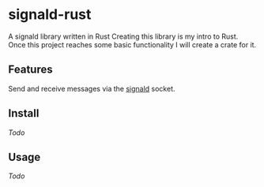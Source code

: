 # signald-rust
A signald library written in Rust
Creating this library is my intro to Rust. Once this project reaches some basic functionality I will create a crate for it.

## Features
Send and receive messages via the [signald](https://github.com/thefinn93/signald) socket.

## Install
*Todo*

## Usage
*Todo*
